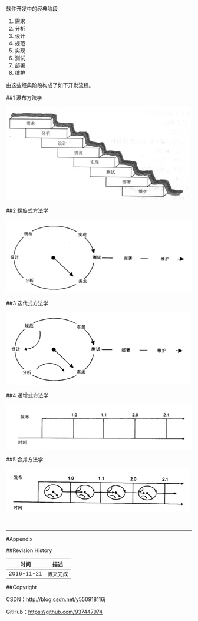 软件开发中的经典阶段

1. 需求
2. 分析
3. 设计
4. 规范
5. 实现
6. 测试
7. 部署
8. 维护

由这些经典阶段构成了如下开发流程。

##1 瀑布方法学

![](https://raw.githubusercontent.com/937447974/Blog/master/Resources/2016112101.png)

##2 螺旋式方法学

![](https://raw.githubusercontent.com/937447974/Blog/master/Resources/2016112102.png)

##3 迭代式方法学

![](https://raw.githubusercontent.com/937447974/Blog/master/Resources/2016112103.png)

##4 递增式方法学

![](https://raw.githubusercontent.com/937447974/Blog/master/Resources/2016112104.png)

##5 合并方法学

![](https://raw.githubusercontent.com/937447974/Blog/master/Resources/2016112105.png)


&#160;

----------

#Appendix

##Revision History

| 时间 | 描述 |
| ---- | ---- |
| 2016-11-21 | 博文完成 |

##Copyright

CSDN：http://blog.csdn.net/y550918116j

GitHub：https://github.com/937447974